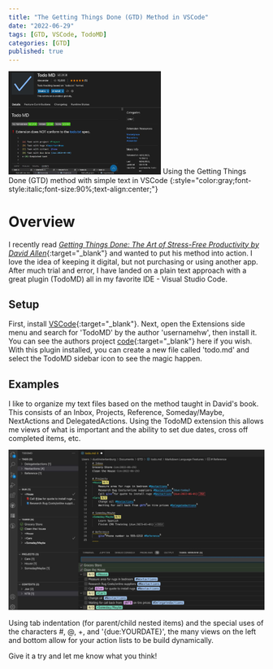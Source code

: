 ```yaml
---
title: "The Getting Things Done (GTD) Method in VSCode"
date: "2022-06-29"
tags: [GTD, VSCode, TodoMD]
categories: [GTD]
published: true
---
```

<img src="../images/todoMD.jpg" alt="" width="300    "/>
Using the Getting Things Done (GTD) method with simple text in VSCode
{:style="color:gray;font-style:italic;font-size:90%;text-align:center;"}

# Overview
I recently read [*Getting Things Done: The Art of Stress-Free Productivity by David Allen*](https://www.amazon.com/Getting-Things-Done-Stress-Free-Productivity/dp/0142000280){:target="_blank"} and wanted to put his method into action.  I love the idea of keeping it digital, but not purchasing or using another app.  After much trial and error, I have landed on a plain text approach with a great plugin (TodoMD) all in my favorite IDE - Visual Studio Code.

## Setup
First, install [VSCode](https://code.visualstudio.com/download){:target="_blank"}.  Next, open the Extensions side menu and search for 'TodoMD' by the author 'usernamehw', then install it.  You can see the authors project [code](https://github.com/usernamehw/vscode-todo-md){:target="_blank"} here if you wish.  With this plugin installed, you can create a new file called 'todo.md' and select the TodoMD sidebar icon to see the magic happen.  

## Examples
I like to organize my text files based on the method taught in David's book.  This consists of an Inbox, Projects, Reference, Someday/Maybe, NextActions and DelegatedActions.  Using the TodoMD extension this allows me views of what is important and the ability to set due dates, cross off completed items, etc.

<img src="../images/todoMD_Example.jpg" alt="" width="600    "/>

Using tab indentation (for parent/child nested items) and the special uses of the characters #, @, +, and '{due:YOURDATE}', the many views on the left and bottom allow for your action lists to be build dynamically.

Give it a try and let me know what you think!